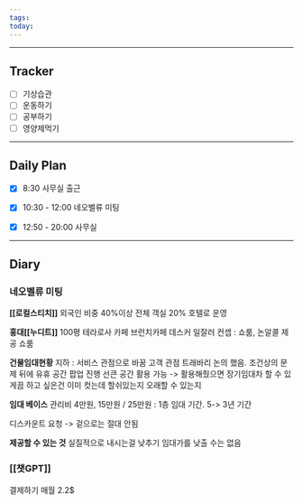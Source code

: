 ```yaml
---
tags: 
today:
---
```

---
## Tracker

- [ ] 기상습관
- [ ] 운동하기
- [ ] 공부하기
- [ ] 영양제먹기

---
## Daily Plan

- [x] 8:30 사무실 출근
- [x] 10:30 - 12:00 네오벨류 미팅
- [x] 12:50 - 20:00 사무실


---
## Diary

### 네오벨류 미팅

**[[로컬스티치]]**
외국인 비중 40%이상 
전체 객실 20% 호텔로 운영

**홍대[[누디트]]**
100평 테라로사 카페 
브런치카페 
데스커 일잘러 컨셉 : 쇼룸, 논알콜 제공 쇼룸

**건물임대현황**
지하 : 서비스 관점으로 바꿈 
고객 관점 
트래바리 논의 했음. 조건상의 문제
뒤에 유휴 공간 팝업 진행 
선큰 공간 활용 가능 -> 활용해줬으면
장기임대차 할 수 있게끔 
하고 싶은건 이미 컷는데 할쉬있는지 오래할 수 있는지

**임대 베이스**
관리비 4만원, 15만원 /  25만원 : 1층 
임대 기간.  5-> 3년 기간 

디스카운트 요청 -> 겉으로는 절대 안됨

**제공할 수 있는 것**
실질적으로 내시는걸 낮추기
임대가를 낮출 수는 없음 


### [[챗GPT]]
결제하기 매월 2.2$
